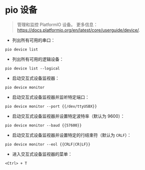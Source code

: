 # pio 设备

> 管理和监控 PlatformIO 设备。
> 更多信息：<https://docs.platformio.org/en/latest/core/userguide/device/>.

- 列出所有可用的串口：

`pio device list`

- 列出所有可用的逻辑设备：

`pio device list --logical`

- 启动交互式设备监视器：

`pio device monitor`

- 启动交互式设备监视器并监听特定端口：

`pio device monitor --port {{/dev/ttyUSBX}}`

- 启动交互式设备监视器并设置特定波特率（默认为 9600）：

`pio device monitor --baud {{57600}}`

- 启动交互式设备监视器并设置特定的行结束符（默认为 `CRLF`）：

`pio device monitor --eol {{CRLF|CR|LF}}`

- 进入交互式设备监视器的菜单：

`<Ctrl> + T`